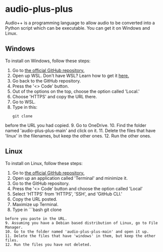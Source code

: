# audio-plus-plus
Audio++ is a programming language to allow audio to be converted into a Python script which can be executable. You can get it on Windows and Linux.
## Windows
To install on Windows, follow these steps:
1. Go to [the official GitHub repository.](https://github.com/akishore15/audio-plus-plus/tree/main)
2. Open up WSL. Don't have WSL? Learn how to get it [here.](https://learn.microsoft.com/en-us/windows/wsl/install)
3. Go back to the GitHub repository.
4. Press the '<> Code' button.
5. Out of the options on the top, choose the option called 'Local.'
6. Choose 'HTTPS' and copy the URL there.
7. Go to WSL.
8. Type in this:
   ```
   git clone
   ```
  before the URL you had copied.
9. Go to OneDrive.
10. Find the folder named 'audio-plus-plus-main' and click on it.
11. Delete the files that have 'linux' in the filenames, but keep the other ones.
12. Run the other ones.
## Linux
To install on Linux, follow these steps:
1. Go to [the official GitHub repository.](https://github.com/akishore15/audio-plus-plus/tree/main)
2. Open up an application called 'Terminal' and minimize it.
3. Go to the GitHub repository.
4. Press the '<> Code' button and choose the option called 'Local'
5. Select 'HTTPS' from 'HTTPS', 'SSH', and 'GitHub CLI.'
6. Copy the URL posted.
7. Maximize up Terminal.
8. Type in ```bash
git clone
```
before you paste in the URL.
9. Assuming you have a Debian based distribution of Linux, go to File Manager.
10. Go to the folder named 'audio-plus-plus-main' and open it up.
11. Delete the files that have 'windows' in them, but keep the other files.
12. Run the files you have not deleted.
